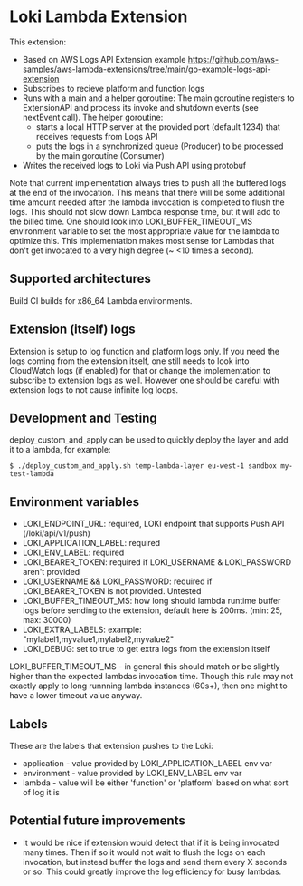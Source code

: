 # Loki Lambda Extension

This extension: 
* Based on AWS Logs API Extension example https://github.com/aws-samples/aws-lambda-extensions/tree/main/go-example-logs-api-extension
* Subscribes to recieve platform and function logs
* Runs with a main and a helper goroutine: The main goroutine registers to ExtensionAPI and process its invoke and shutdown events (see nextEvent call). The helper goroutine:
    - starts a local HTTP server at the provided port (default 1234) that receives requests from Logs API
    - puts the logs in a synchronized queue (Producer) to be processed by the main goroutine (Consumer)
* Writes the received logs to Loki via Push API using protobuf

Note that current implementation always tries to push all the buffered logs at the end of the invocation. This means that there will be some additional time amount needed after the lambda invocation is completed to flush the logs. This should not slow down Lambda response time, but it will add to the billed time. One should look into LOKI_BUFFER_TIMEOUT_MS environment variable to set the most appropriate value for the lambda to optimize this. This implementation makes most sense for Lambdas that don't get invocated to a very high degree (~ <10 times a second).

## Supported architectures

Build CI builds for x86_64 Lambda environments.

## Extension (itself) logs

Extension is setup to log function and platform logs only. If you need the logs coming from the extension itself, one still needs to look into CloudWatch logs (if enabled) for that or change the implementation to subscribe to extension logs as well. However one should be careful with extension logs to not cause infinite log loops.

## Development and Testing

deploy_custom_and_apply can be used to quickly deploy the layer and add it to a lambda, for example:
```console
$ ./deploy_custom_and_apply.sh temp-lambda-layer eu-west-1 sandbox my-test-lambda
```

## Environment variables

* LOKI_ENDPOINT_URL: required, LOKI endpoint that supports Push API (/loki/api/v1/push)
* LOKI_APPLICATION_LABEL: required
* LOKI_ENV_LABEL: required
* LOKI_BEARER_TOKEN: required if LOKI_USERNAME & LOKI_PASSWORD aren't provided
* LOKI_USERNAME && LOKI_PASSWORD: required if LOKI_BEARER_TOKEN is not provided. Untested
* LOKI_BUFFER_TIMEOUT_MS: how long should lambda runtime buffer logs before sending to the extension, default here is 200ms. (min: 25, max: 30000)
* LOKI_EXTRA_LABELS: example: "mylabel1,myvalue1,mylabel2,myvalue2"
* LOKI_DEBUG: set to true to get extra logs from the extension itself

LOKI_BUFFER_TIMEOUT_MS - in general this should match or be slightly higher than the expected lambdas invocation time. Though this rule may not exactly apply to long runnning lambda instances (60s+), then one might to have a lower timeout value anyway.

## Labels

These are the labels that extension pushes to the Loki:
* application - value provided by LOKI_APPLICATION_LABEL env var
* environment - value provided by LOKI_ENV_LABEL env var
* lambda - value will be either 'function' or 'platform' based on what sort of log it is

## Potential future improvements

* It would be nice if extension would detect that if it is being invocated many times. Then if so it would not wait to flush the logs on each invocation, but instead buffer the logs and send them every X seconds or so. This could greatly improve the log efficiency for busy lambdas.
